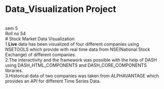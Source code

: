 # Data_Visualization Project
<br>
sem 5 
<br>
Roll no 54
<br>
# Stock Market Data Visualization
<br>
1.<b>Live</b> data has been visualized of four different companies using NSETOOLS which provide with real time data from NSE(National Stock Exchange) of different companies.
<br>
2.The interactivity and the framework was possible with the help of DASH using DASH_HTML_COMPONENTS and DASH_CORE_COMPONENTS libraries. 
<br>
3.Historical data of two companies was taken from ALPHAVANTAGE which provides an API for different Time Series Data.



